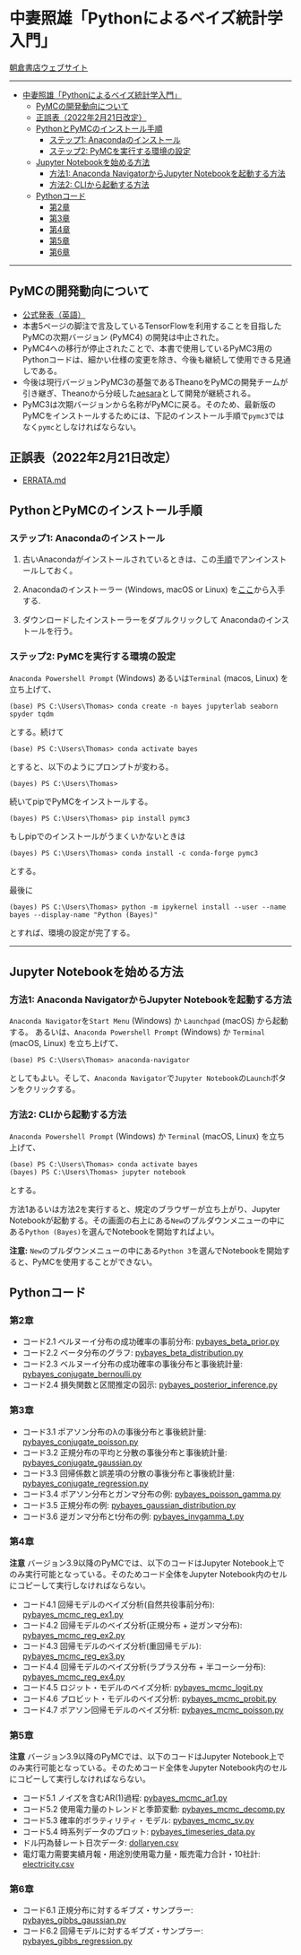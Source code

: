 # 中妻照雄「Pythonによるベイズ統計学入門」

[朝倉書店ウェブサイト](https://www.asakura.co.jp/books/isbn/978-4-254-12898-7/ "朝倉書店ウェブサイト")

---

- [中妻照雄「Pythonによるベイズ統計学入門」](#中妻照雄pythonによるベイズ統計学入門)
  - [PyMCの開発動向について](#pymcの開発動向について)
  - [正誤表（2022年2月21日改定）](#正誤表2022年2月21日改定)
  - [PythonとPyMCのインストール手順](#pythonとpymcのインストール手順)
    - [ステップ1: Anacondaのインストール](#ステップ1-anacondaのインストール)
    - [ステップ2: PyMCを実行する環境の設定](#ステップ2-pymcを実行する環境の設定)
  - [Jupyter Notebookを始める方法](#jupyter-notebookを始める方法)
    - [方法1: Anaconda NavigatorからJupyter Notebookを起動する方法](#方法1-anaconda-navigatorからjupyter-notebookを起動する方法)
    - [方法2: CLIから起動する方法](#方法2-cliから起動する方法)
  - [Pythonコード](#pythonコード)
    - [第2章](#第2章)
    - [第3章](#第3章)
    - [第4章](#第4章)
    - [第5章](#第5章)
    - [第6章](#第6章)

---

## PyMCの開発動向について

+ [公式発表（英語）](https://pymc-devs.medium.com/the-future-of-pymc3-or-theano-is-dead-long-live-theano-d8005f8a0e9b)
+ 本書5ページの脚注で言及しているTensorFlowを利用することを目指したPyMCの次期バージョン (PyMC4) の開発は中止された。
+ PyMC4への移行が停止されたことで、本書で使用しているPyMC3用のPythonコードは、細かい仕様の変更を除き、今後も継続して使用できる見通しである。
+ 今後は現行バージョンPyMC3の基盤であるTheanoをPyMCの開発チームが引き継ぎ、Theanoから分岐した[aesara](https://github.com/aesara-devs/aesara)として開発が継続される。
+ PyMC3は次期バージョンから名称がPyMCに戻る。そのため、最新版のPyMCをインストールするためには、下記のインストール手順で`pymc3`ではなく`pymc`としなければならない。

## 正誤表（2022年2月21日改定）

+ [ERRATA.md](ERRATA.md)

## PythonとPyMCのインストール手順

### ステップ1: Anacondaのインストール

1. 古いAnacondaがインストールされているときは、この[手順](https://docs.anaconda.com/anaconda/install/uninstall/)でアンインストールしておく。

2. Anacondaのインストーラー (Windows, macOS or Linux) を[ここ](https://www.anaconda.com/distribution/)から入手する.

3. ダウンロードしたインストーラーをダブルクリックして Anacondaのインストールを行う。

### ステップ2: PyMCを実行する環境の設定

`Anaconda Powershell Prompt` (Windows) あるいは`Terminal` (macos, Linux) を立ち上げて、

```IPython
(base) PS C:\Users\Thomas> conda create -n bayes jupyterlab seaborn spyder tqdm
```

とする。続けて

```IPython
(base) PS C:\Users\Thomas> conda activate bayes
```

とすると、以下のようにプロンプトが変わる。

```IPython
(bayes) PS C:\Users\Thomas>
```

続いてpipでPyMCをインストールする。

```IPython
(bayes) PS C:\Users\Thomas> pip install pymc3
```

もしpipでのインストールがうまくいかないときは

```IPython
(bayes) PS C:\Users\Thomas> conda install -c conda-forge pymc3
```

とする。

最後に

```IPython
(bayes) PS C:\Users\Thomas> python -m ipykernel install --user --name bayes --display-name "Python (Bayes)"
```

とすれば、環境の設定が完了する。

---

## Jupyter Notebookを始める方法

### 方法1: Anaconda NavigatorからJupyter Notebookを起動する方法

`Anaconda Navigator`を`Start Menu` (Windows) か `Launchpad` (macOS) から起動する。 あるいは、`Anaconda Powershell Prompt` (Windows) か `Terminal` (macOS, Linux) を立ち上げて、

```IPython
(base) PS C:\Users\Thomas> anaconda-navigator
```

としてもよい。そして、`Anaconda Navigator`で`Jupyter Notebook`の`Launch`ボタンをクリックする。

### 方法2: CLIから起動する方法

`Anaconda Powershell Prompt` (Windows) か `Terminal` (macOS, Linux) を立ち上げて、

```IPython
(base) PS C:\Users\Thomas> conda activate bayes
(bayes) PS C:\Users\Thomas> jupyter notebook
```

とする。

方法1あるいは方法2を実行すると、規定のブラウザーが立ち上がり、Jupyter Notebookが起動する。その画面の右上にある`New`のプルダウンメニューの中にある`Python (Bayes)`を選んでNotebookを開始すればよい。

**注意:** `New`のプルダウンメニューの中にある`Python 3`を選んでNotebookを開始すると、PyMCを使用することができない。

## Pythonコード

### 第2章

+ コード2.1 ベルヌーイ分布の成功確率の事前分布: [pybayes\_beta\_prior.py](python/pybayes_beta_prior.py)
+ コード2.2 ベータ分布のグラフ: [pybayes\_beta\_distribution.py](python/pybayes_beta_distribution.py)
+ コード2.3 ベルヌーイ分布の成功確率の事後分布と事後統計量: [pybayes\_conjugate\_bernoulli.py](python/pybayes_conjugate_bernoulli.py)
+ コード2.4 損失関数と区間推定の図示: [pybayes\_posterior\_inference.py](python/pybayes_posterior_inference.py)

### 第3章

+ コード3.1 ポアソン分布の&lambda;の事後分布と事後統計量: [pybayes\_conjugate\_poisson.py](python/pybayes_conjugate_poisson.py)
+ コード3.2 正規分布の平均と分散の事後分布と事後統計量: [pybayes\_conjugate\_gaussian.py](python/pybayes_conjugate_gaussian.py)
+ コード3.3 回帰係数と誤差項の分散の事後分布と事後統計量: [pybayes\_conjugate\_regression.py](python/pybayes_conjugate_regression.py)
+ コード3.4 ポアソン分布とガンマ分布の例: [pybayes\_poisson\_gamma.py](python/pybayes_poisson_gamma.py)
+ コード3.5 正規分布の例: [pybayes\_gaussian\_distribution.py](python/pybayes_gaussian_distribution.py)
+ コード3.6 逆ガンマ分布とt分布の例: [pybayes\_invgamma\_t.py](python/pybayes_invgamma_t.py)

### 第4章

**注意** バージョン3.9以降のPyMCでは、以下のコードはJupyter Notebook上でのみ実行可能となっている。そのためコード全体をJupyter Notebook内のセルにコピーして実行しなければならない。

+ コード4.1 回帰モデルのベイズ分析(自然共役事前分布): [pybayes\_mcmc\_reg\_ex1.py](python/pybayes_mcmc_reg_ex1.py)
+ コード4.2 回帰モデルのベイズ分析(正規分布 + 逆ガンマ分布): [pybayes\_mcmc\_reg\_ex2.py](python/pybayes_mcmc_reg_ex2.py)
+ コード4.3 回帰モデルのベイズ分析(重回帰モデル): [pybayes\_mcmc\_reg\_ex3.py](python/pybayes_mcmc_reg_ex3.py)
+ コード4.4 回帰モデルのベイズ分析(ラプラス分布 + 半コーシー分布): [pybayes\_mcmc\_reg\_ex4.py](python/pybayes_mcmc_reg_ex4.py)
+ コード4.5 ロジット・モデルのベイズ分析: [pybayes\_mcmc\_logit.py](python/pybayes_mcmc_logit.py)
+ コード4.6 プロビット・モデルのベイズ分析: [pybayes\_mcmc\_probit.py](python/pybayes_mcmc_probit.py)
+ コード4.7 ポアソン回帰モデルのベイズ分析: [pybayes\_mcmc\_poisson.py](python/pybayes_mcmc_poisson.py)

### 第5章

**注意** バージョン3.9以降のPyMCでは、以下のコードはJupyter Notebook上でのみ実行可能となっている。そのためコード全体をJupyter Notebook内のセルにコピーして実行しなければならない。

+ コード5.1 ノイズを含むAR(1)過程: [pybayes\_mcmc\_ar1.py](python/pybayes_mcmc_ar1.py)
+ コード5.2 使用電力量のトレンドと季節変動: [pybayes\_mcmc\_decomp.py](python/pybayes_mcmc_decomp.py)
+ コード5.3 確率的ボラティリティ・モデル: [pybayes\_mcmc\_sv.py](python/pybayes_mcmc_sv.py)
+ コード5.4 時系列データのプロット: [pybayes\_timeseries\_data.py](python/pybayes_timeseries_data.py)
+ ドル円為替レート日次データ: [dollaryen.csv](python/dollaryen.csv)
+ 電灯電力需要実績月報・用途別使用電力量・販売電力合計・10社計: [electricity.csv](python/electricity.csv)

### 第6章

+ コード6.1 正規分布に対するギブズ・サンプラー: [pybayes\_gibbs\_gaussian.py](python/pybayes_gibbs_gaussian.py)
+ コード6.2 回帰モデルに対するギブズ・サンプラー: [pybayes\_gibbs\_regression.py](python/pybayes_gibbs_regression.py)
